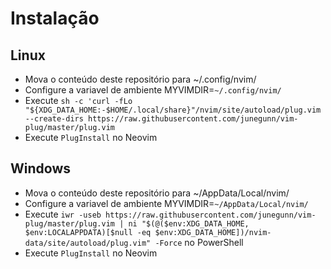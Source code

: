 # Instalação

## Linux

- Mova o conteúdo deste repositório para ~/.config/nvim/
- Configure a variavel de ambiente MYVIMDIR=`~/.config/nvim/`
- Execute `sh -c 'curl -fLo "${XDG_DATA_HOME:-$HOME/.local/share}"/nvim/site/autoload/plug.vim --create-dirs https://raw.githubusercontent.com/junegunn/vim-plug/master/plug.vim`
- Execute `PlugInstall` no Neovim

## Windows

- Mova o conteúdo deste repositório para ~/AppData/Local/nvim/
- Configure a variavel de ambiente MYVIMDIR=`~/AppData/Local/nvim/`
- Execute `iwr -useb https://raw.githubusercontent.com/junegunn/vim-plug/master/plug.vim | ni "$(@($env:XDG_DATA_HOME, $env:LOCALAPPDATA)[$null -eq $env:XDG_DATA_HOME])/nvim-data/site/autoload/plug.vim" -Force` no PowerShell
- Execute `PlugInstall` no Neovim
